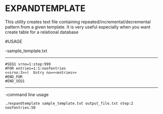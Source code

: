 # EXPANDTEMPLATE
This utility creates text file containing repeated/incremental/decremental pattern from a given template. It is very useful especially when you want create table for a relational database

#USAGE

-sample_template.txt

----------------------------------------------------------
    #SEQ1 srno=1:step:999
    #FOR entries=1:1:noofentries
    <<srno:3>>)  Entry no=<<entries>>
    #END_FOR
    #END_SEQ1
--------------------------------------------------------------

-command line usage

    ./expandtemplate sample_template.txt output_file.txt step:2 noofentries:50
